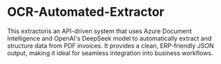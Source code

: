 # OCR-Automated-Extractor
This extractoris an API-driven system that uses Azure Document Intelligence and OpenAI's DeepSeek model to automatically extract and structure data from PDF invoices. It provides a clean, ERP-friendly JSON output, making it ideal for seamless integration into business workflows.
